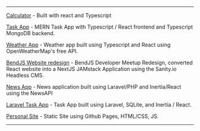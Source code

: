 -----

[Calculator](https://github.com/nslee333/Calculator) - Built with react and Typescript

[Task App](https://github.com/nslee333/Task-App) - MERN Task App with Typescript / React frontend and Typescript MongoDB backend.

[Weather App](https://github.com/nslee333/Weather-App) - Weather app built using Typescript and React using OpenWeatherMap's free API.

[BendJS Website redesign](https://github.com/nslee333/simple-website) - BendJS Developer Meetup Redesign, converted React website into a NextJS JAMstack Application using the Sanity.io Headless CMS.

[News App](https://github.com/nslee333/news_project) - News application built using Laravel/PHP and Inertia/React using the NewsAPI

[Laravel Task App](https://github.com/nslee333/laravel_task_app) - Task App built using Laravel, SQLite, and Inertia / React.

[Personal Site](https://github.com/nslee333/nslee333.github.io) - Static Site using Github Pages, HTML/CSS, JS.

-----

